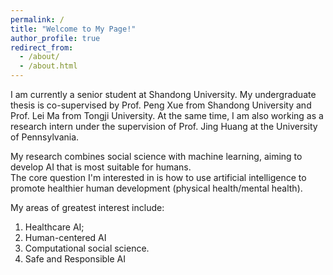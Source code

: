 ```yaml
---
permalink: /
title: "Welcome to My Page!"
author_profile: true
redirect_from: 
  - /about/
  - /about.html
---
```


I am currently a senior student at Shandong University. My undergraduate thesis is co-supervised by Prof. Peng Xue from Shandong University and Prof. Lei Ma from Tongji University. At the same time, I am also working as a research intern under the supervision of Prof. Jing Huang at the University of Pennsylvania.<br>

My research combines social science with machine learning, aiming to develop AI that is most suitable for humans.<br>
The core question I'm interested in is how to use artificial intelligence to promote healthier human development (physical health/mental health).<br>

My areas of greatest interest include:<br>
1) Healthcare AI;<br>
2) Human-centered AI<br>
3) Computational social science.<br>
4) Safe and Responsible AI<br>
